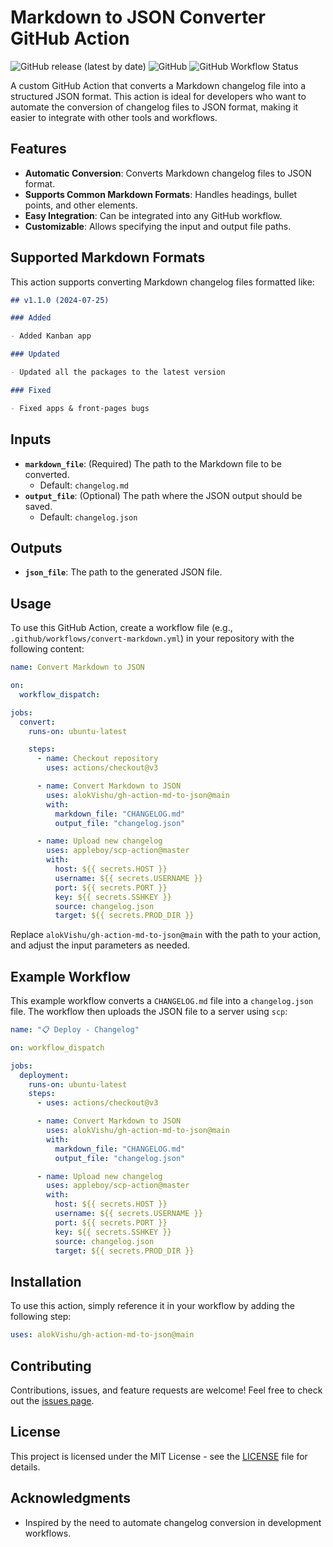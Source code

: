 
# Markdown to JSON Converter GitHub Action

![GitHub release (latest by date)](https://img.shields.io/github/v/release/alokVishu/gh-action-md-to-json)
![GitHub](https://img.shields.io/github/license/alokVishu/gh-action-md-to-json)
![GitHub Workflow Status](https://img.shields.io/github/actions/workflow/status/alokVishu/gh-action-md-to-json/convert-markdown.yml)

A custom GitHub Action that converts a Markdown changelog file into a structured JSON format. This action is ideal for developers who want to automate the conversion of changelog files to JSON format, making it easier to integrate with other tools and workflows.

## Features

- **Automatic Conversion**: Converts Markdown changelog files to JSON format.
- **Supports Common Markdown Formats**: Handles headings, bullet points, and other elements.
- **Easy Integration**: Can be integrated into any GitHub workflow.
- **Customizable**: Allows specifying the input and output file paths.

## Supported Markdown Formats

This action supports converting Markdown changelog files formatted like:

```markdown
## v1.1.0 (2024-07-25)

### Added

- Added Kanban app

### Updated

- Updated all the packages to the latest version

### Fixed

- Fixed apps & front-pages bugs
```

## Inputs

- **`markdown_file`**: (Required) The path to the Markdown file to be converted.
  - Default: `changelog.md`
- **`output_file`**: (Optional) The path where the JSON output should be saved.
  - Default: `changelog.json`

## Outputs

- **`json_file`**: The path to the generated JSON file.

## Usage

To use this GitHub Action, create a workflow file (e.g., `.github/workflows/convert-markdown.yml`) in your repository with the following content:

```yaml
name: Convert Markdown to JSON

on:
  workflow_dispatch:

jobs:
  convert:
    runs-on: ubuntu-latest

    steps:
      - name: Checkout repository
        uses: actions/checkout@v3

      - name: Convert Markdown to JSON
        uses: alokVishu/gh-action-md-to-json@main
        with:
          markdown_file: "CHANGELOG.md"
          output_file: "changelog.json"

      - name: Upload new changelog
        uses: appleboy/scp-action@master
        with:
          host: ${{ secrets.HOST }}
          username: ${{ secrets.USERNAME }}
          port: ${{ secrets.PORT }}
          key: ${{ secrets.SSHKEY }}
          source: changelog.json
          target: ${{ secrets.PROD_DIR }}
```

Replace `alokVishu/gh-action-md-to-json@main` with the path to your action, and adjust the input parameters as needed.

## Example Workflow

This example workflow converts a `CHANGELOG.md` file into a `changelog.json` file. The workflow then uploads the JSON file to a server using `scp`:

```yaml
name: "📋 Deploy - Changelog"

on: workflow_dispatch

jobs:
  deployment:
    runs-on: ubuntu-latest
    steps:
      - uses: actions/checkout@v3

      - name: Convert Markdown to JSON
        uses: alokVishu/gh-action-md-to-json@main
        with:
          markdown_file: "CHANGELOG.md"
          output_file: "changelog.json"

      - name: Upload new changelog
        uses: appleboy/scp-action@master
        with:
          host: ${{ secrets.HOST }}
          username: ${{ secrets.USERNAME }}
          port: ${{ secrets.PORT }}
          key: ${{ secrets.SSHKEY }}
          source: changelog.json
          target: ${{ secrets.PROD_DIR }}
```

## Installation

To use this action, simply reference it in your workflow by adding the following step:

```yaml
uses: alokVishu/gh-action-md-to-json@main
```

## Contributing

Contributions, issues, and feature requests are welcome! Feel free to check out the [issues page](https://github.com/alokVishu/gh-action-md-to-json/issues).

## License

This project is licensed under the MIT License - see the [LICENSE](LICENSE) file for details.

## Acknowledgments

- Inspired by the need to automate changelog conversion in development workflows.
